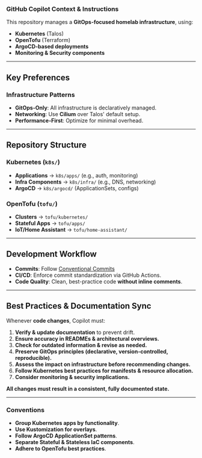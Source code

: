 ### **GitHub Copilot Context & Instructions**

This repository manages a **GitOps-focused homelab infrastructure**, using:

- **Kubernetes** (Talos)
- **OpenTofu** (Terraform)
- **ArgoCD-based deployments**
- **Monitoring & Security components**

---

## **Key Preferences**

### **Infrastructure Patterns**

- **GitOps-Only**: All infrastructure is declaratively managed.
- **Networking**: Use **Cilium** over Talos' default setup.
- **Performance-First**: Optimize for minimal overhead.

---

## **Repository Structure**

### **Kubernetes (`k8s/`)**

- **Applications** → `k8s/apps/` (e.g., auth, monitoring)
- **Infra Components** → `k8s/infra/` (e.g., DNS, networking)
- **ArgoCD** → `k8s/argocd/` (ApplicationSets, configs)

### **OpenTofu (`tofu/`)**

- **Clusters** → `tofu/kubernetes/`
- **Stateful Apps** → `tofu/apps/`
- **IoT/Home Assistant** → `tofu/home-assistant/`

---

## **Development Workflow**

- **Commits**: Follow [Conventional Commits](https://www.conventionalcommits.org/)
- **CI/CD**: Enforce commit standardization via GitHub Actions.
- **Code Quality**: Clean, best-practice code **without inline comments**.

---

## **Best Practices & Documentation Sync**

Whenever **code changes**, Copilot must:

1. **Verify & update documentation** to prevent drift.
2. **Ensure accuracy in READMEs & architectural overviews.**
3. **Check for outdated information & revise as needed.**
4. **Preserve GitOps principles (declarative, version-controlled, reproducible).**
5. **Assess the impact on infrastructure before recommending changes.**
6. **Follow Kubernetes best practices for manifests & resource allocation.**
7. **Consider monitoring & security implications.**

**All changes must result in a consistent, fully documented state.**

---

### **Conventions**

- **Group Kubernetes apps by functionality**.
- **Use Kustomization for overlays**.
- **Follow ArgoCD ApplicationSet patterns**.
- **Separate Stateful & Stateless IaC components**.
- **Adhere to OpenTofu best practices**.
